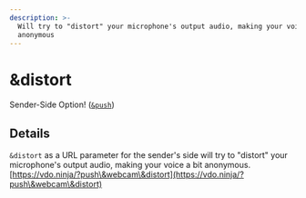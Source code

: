```yaml
---
description: >-
  Will try to "distort" your microphone's output audio, making your voice a bit
  anonymous
---
```


# \&distort

Sender-Side Option! ([`&push`](../../source-settings/push.md))

## Details

`&distort` as a URL parameter for the sender's side will try to "distort" your microphone's output audio, making your voice a bit anonymous.\
[https://vdo.ninja/?push\&webcam\&distort](https://vdo.ninja/?push\&webcam\&distort)
